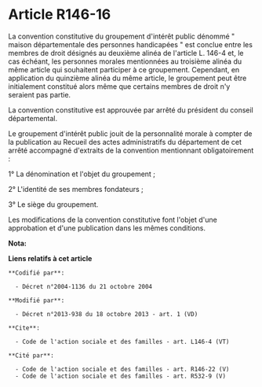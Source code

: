 # Article R146-16

La convention constitutive du groupement d'intérêt public dénommé " maison départementale des personnes handicapées " est
conclue entre les membres de droit désignés au deuxième alinéa de l'article L. 146-4 et, le cas échéant, les personnes
morales mentionnées au troisième alinéa du même article qui souhaitent participer à ce groupement. Cependant, en application
du quinzième alinéa du même article, le groupement peut être initialement constitué alors même que certains membres de droit
n'y seraient pas partie. 

La convention constitutive est approuvée par arrêté du président du conseil départemental. 

Le groupement d'intérêt public jouit de la personnalité morale à compter de la publication au Recueil des actes
administratifs du département de cet arrêté accompagné d'extraits de la convention mentionnant obligatoirement : 

1° La dénomination et l'objet du groupement ; 

2° L'identité de ses membres fondateurs ; 

3° Le siège du groupement. 

Les modifications de la convention constitutive font l'objet d'une approbation et d'une publication dans les mêmes
conditions.

**Nota:**



**Liens relatifs à cet article**

	**Codifié par**:

	  - Décret n°2004-1136 du 21 octobre 2004

	**Modifié par**:

	  - Décret n°2013-938 du 18 octobre 2013 - art. 1 (VD)

	**Cite**:

	  - Code de l'action sociale et des familles - art. L146-4 (VT)

	**Cité par**:

	  - Code de l'action sociale et des familles - art. R146-22 (V)
	  - Code de l'action sociale et des familles - art. R532-9 (V)
